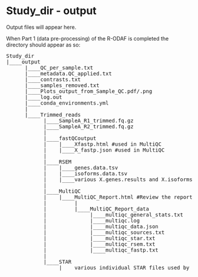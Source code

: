 # Study_dir - output

Output files will appear here.

When Part 1 (data pre-processing) of the R-ODAF is completed the directory should appear as so:

<pre>
Study_dir
|____output 
      |____QC_per_sample.txt
      |____metadata.QC_applied.txt
      |____contrasts.txt
      |____samples_removed.txt 
      |____Plots_output_from_Sample_QC.pdf/.png 
      |____log.out
	  |____conda_environments.yml
      | 
      |____Trimmed_reads 
            |____SampleA_R1_trimmed.fq.gz 
            |____SampleA_R2_trimmed.fq.gz 
            | 
            |____fastQCoutput 
            |    |____Xfastp.html #used in MultiQC 
            |    |____X_fastp.json #used in MultiQC 
            | 
            |____RSEM 
            |    |____genes.data.tsv 
            |    |____isoforms.data.tsv 
            |    |____various X.genes.results and X.isoforms.results files #Each corresponding to one sample 
            |  
            |____MultiQC 
            |    |____MultiQC_Report.html #Review the report by opening in browser. Move to /Study_dir/reports if desired.
            |         | 
            |         |____MultiQC_Report_data 
            |              |____multiqc_general_stats.txt
            |              |____multiqc.log
            |              |____multiqc_data.json
            |              |____multiqc_sources.txt 
            |              |____multiqc_star.txt
            |              |____multiqc_rsem.txt
            |              |____multiqc_fastp.txt		
            | 
            |____STAR 
                 |____various_individual_STAR_files_used_by_MultiQC_and_RSEM_including_aligned_bam_files
</pre>